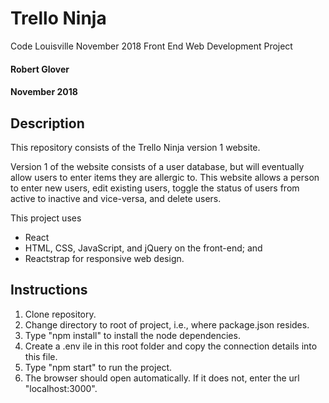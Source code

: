 # Trello Ninja
Code Louisville November 2018 Front End Web Development Project

#### Robert Glover
####  November 2018

## Description

This repository consists of the Trello Ninja version 1 website.

Version 1 of the website consists of a user database, but will eventually allow users to enter items they are allergic to.  This website allows a person to enter new users, edit existing users, toggle the status of users from active to inactive and vice-versa, and delete users.    

This project uses
* React
* HTML, CSS, JavaScript, and jQuery on the front-end; and
* Reactstrap for responsive web design.

## Instructions

1. Clone repository.
2. Change directory to root of project, i.e., where package.json resides.
3. Type "npm install" to install the node dependencies.
4. Create a .env ile in this root folder and copy the connection details into this file.
5. Type "npm start" to run the project.
6. The browser should open automatically.  If it does not, enter the url "localhost:3000".

